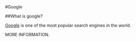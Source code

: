 #Google

##What is google?

[Google](https://www.google.com/) is one of the most popular search engines in the world.

MORE INFORMATION.